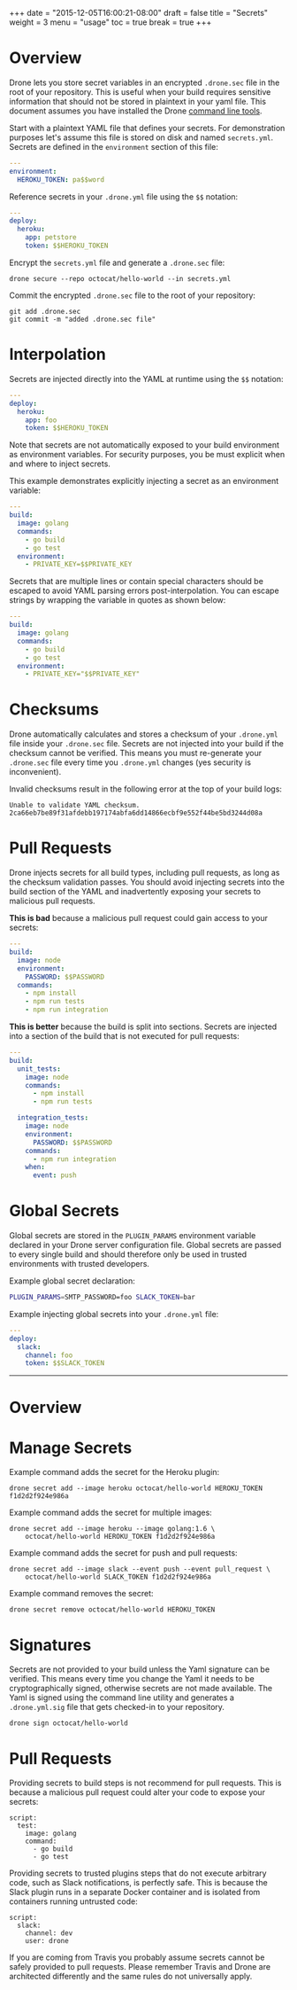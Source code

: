 +++
date = "2015-12-05T16:00:21-08:00"
draft = false
title = "Secrets"
weight = 3
menu = "usage"
toc = true
break = true
+++

# Overview

Drone lets you store secret variables in an encrypted `.drone.sec` file in the root of your repository. This is useful when your build requires sensitive information that should not be stored in plaintext in your yaml file. This document assumes you have installed the Drone [command line tools](/devs/cli).

Start with a plaintext YAML file that defines your secrets. For demonstration purposes let's assume this file is stored on disk and named `secrets.yml`. Secrets are defined in the `environment` section of this file:

```yaml
---
environment:
  HEROKU_TOKEN: pa$$word
```

Reference secrets in your `.drone.yml` file using the `$$` notation:

```yaml
---
deploy:
  heroku:
    app: petstore
    token: $$HEROKU_TOKEN
```

Encrypt the `secrets.yml` file and generate a `.drone.sec` file:

```
drone secure --repo octocat/hello-world --in secrets.yml
```

Commit the encrypted `.drone.sec` file to the root of your repository:

```
git add .drone.sec
git commit -m "added .drone.sec file"
```

# Interpolation

Secrets are injected directly into the YAML at runtime using the `$$` notation:

```yaml
---
deploy:
  heroku:
    app: foo
    token: $$HEROKU_TOKEN
```

Note that secrets are not automatically exposed to your build environment as
environment variables. For security purposes, you be must explicit when and
where to inject secrets.

This example demonstrates explicitly injecting a secret as an environment variable:

```yaml
---
build:
  image: golang
  commands:
    - go build
    - go test
  environment:
    - PRIVATE_KEY=$$PRIVATE_KEY
```

Secrets that are multiple lines or contain special characters should be escaped to
avoid YAML parsing errors post-interpolation. You can escape strings by wrapping
the variable in quotes as shown below:

```yaml
---
build:
  image: golang
  commands:
    - go build
    - go test
  environment:
    - PRIVATE_KEY="$$PRIVATE_KEY"
```

# Checksums

Drone automatically calculates and stores a checksum of your `.drone.yml` file inside your `.drone.sec` file. Secrets are not injected into your build if the checksum cannot be verified. This means you must re-generate your `.drone.sec` file every time you `.drone.yml` changes (yes security is inconvenient).

Invalid checksums result in the following error at the top of your build logs:

```
Unable to validate YAML checksum.
2ca66eb7be89f31afdebb197174abfa6dd14866ecbf9e552f44be5bd3244d08a
```

# Pull Requests

Drone injects secrets for all build types, including pull requests, as long as the checksum validation passes. You should avoid injecting secrets into the build section of the YAML and inadvertently exposing your secrets to malicious pull requests.

**This is bad** because a malicious pull request could gain access to your secrets:

```yaml
---
build:
  image: node
  environment:
    PASSWORD: $$PASSWORD
  commands:
    - npm install
    - npm run tests
    - npm run integration
```

**This is better** because the build is split into sections. Secrets are injected into a section of the build that is not executed for pull requests:

```yaml
---
build:
  unit_tests:
    image: node
    commands:
      - npm install
      - npm run tests

  integration_tests:
    image: node
    environment:
      PASSWORD: $$PASSWORD
    commands:
      - npm run integration
    when:
      event: push
```


# Global Secrets

Global secrets are stored in the `PLUGIN_PARAMS` environment variable declared in your Drone server configuration file. Global secrets are passed to every single build and should therefore only be used in trusted environments with trusted developers.

Example global secret declaration:

```bash
PLUGIN_PARAMS=SMTP_PASSWORD=foo SLACK_TOKEN=bar
```

Example injecting global secrets into your `.drone.yml` file:

```yaml
---
deploy:
  slack:
    channel: foo
    token: $$SLACK_TOKEN
```

---

# Overview



# Manage Secrets


Example command adds the secret for the Heroku plugin:

```
drone secret add --image heroku octocat/hello-world HEROKU_TOKEN f1d2d2f924e986a
```

Example command adds the secret for multiple images:

```
drone secret add --image heroku --image golang:1.6 \
    octocat/hello-world HEROKU_TOKEN f1d2d2f924e986a
```

Example command adds the secret for push and pull requests:

```
drone secret add --image slack --event push --event pull_request \
    octocat/hello-world SLACK_TOKEN f1d2d2f924e986a
```

Example command removes the secret:

```
drone secret remove octocat/hello-world HEROKU_TOKEN
```

# Signatures

Secrets are not provided to your build unless the Yaml signature can be verified. This means every time you change the Yaml it needs to be cryptographically signed, otherwise secrets are not made available. The Yaml is signed using the command line utility and generates a `.drone.yml.sig` file that gets checked-in to your repository.

```
drone sign octocat/hello-world
```

# Pull Requests

Providing secrets to build steps is not recommend for pull requests. This is because a malicious pull request could alter your code to expose your secrets:

```
script:
  test:
    image: golang
    command:
      - go build
      - go test
```

Providing secrets to trusted plugins steps that do not execute arbitrary code, such as Slack notifications, is perfectly safe. This is because the Slack plugin runs in a separate Docker container and is isolated from containers running untrusted code:

```
script:
  slack:
    channel: dev
    user: drone
```

If you are coming from Travis you probably assume secrets cannot be safely provided to pull requests. Please remember Travis and Drone are architected differently and the same rules do not universally apply.


<!--
# Common Issues

Secrets are not injected into your build if the checksum cannot be validated. This happens when you change your `.drone.yml` file without re-generating a `.drone.sec` file resulting in the following error message at the top of your build logs:

```
Unable to validate YAML checksum.
2ca66eb7be89f31afdebb197174abfa6dd14866ecbf9e552f44be5bd3244d08a
``` -->
